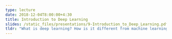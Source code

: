 ```yaml
---
type: lecture
date: 2018-12-04T8:00:00+4:30
title: Introduction to Deep Learning
slides: /static_files/presentations/9-Introduction_to_Deep_Learning.pdf
tldr: "What is deep learning? How is it different from machine learning? What is data representation?" 
---
```

